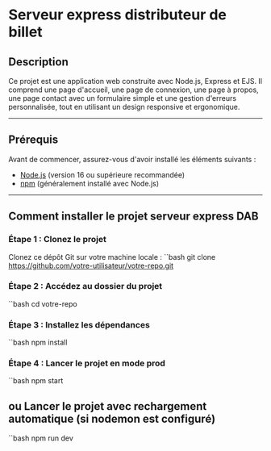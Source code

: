 # Serveur express distributeur de billet

## Description
Ce projet est une application web construite avec Node.js, Express et EJS. Il comprend une page d'accueil, une page de connexion, une page à propos, une page contact avec un formulaire simple et une gestion d'erreurs personnalisée, tout en utilisant un design responsive et ergonomique.

---

## Prérequis
Avant de commencer, assurez-vous d'avoir installé les éléments suivants :
- [Node.js](https://nodejs.org/) (version 16 ou supérieure recommandée)
- [npm](https://www.npmjs.com/) (généralement installé avec Node.js)

---

## Comment installer le projet serveur express DAB

### Étape 1 : Clonez le projet
Clonez ce dépôt Git sur votre machine locale :
``bash
git clone https://github.com/votre-utilisateur/votre-repo.git

### Étape 2 : Accédez au dossier du projet

``bash 
cd votre-repo

### Étape 3 : Installez les dépendances

``bash 
npm install

### Étape 4 : Lancer le projet en mode prod

``bash
npm start 

## ou Lancer le projet avec rechargement automatique (si nodemon est configuré)

``bash
npm run dev